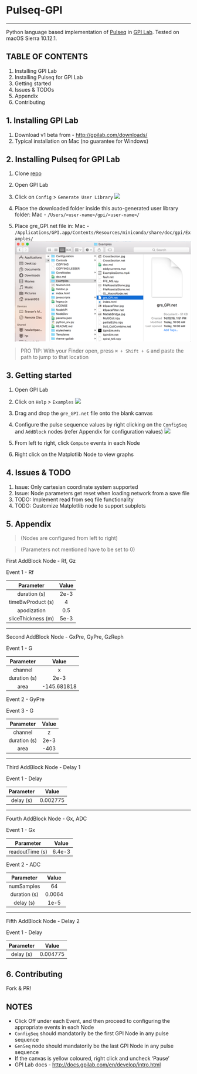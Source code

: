 # Pulseq-GPI
---
Python language based implementation of [Pulseq](http://pulseq.github.io) in [GPI Lab](http://gpilab.com). Tested on macOS Sierra 10.12.1.

## TABLE OF CONTENTS
1. Installing GPI Lab
2. Installing Pulseq for GPI Lab
3. Getting started
4. Issues & TODOs
5. Appendix
6. Contributing

## 1. Installing GPI Lab
1. Download v1 beta from - http://gpilab.com/downloads/
2. Typical installation on Mac (no guarantee for Windows)

## 2. Installing Pulseq for GPI Lab
1. Clone [repo](https://github.com/sravan953/pulseq-gpi)
2. Open GPI Lab
3. Click on `Config` > `Generate User Library`
![](https://github.com/sravan953/pulseq-gpi/blob/master/screenshots/gen_user_lib.png)

4. Place the downloaded folder inside this auto-generated user library folder:
  Mac - `/Users/<user-name>/gpi/<user-name>/`
5. Place gre_GPI.net file in:
  Mac - `/Applications/GPI.app/Contents/Resources/miniconda/share/doc/gpi/Examples/`
![](https://github.com/sravan953/pulseq-gpi/blob/master/screenshots/gpi_network_in_examples.png)

> PRO TIP: With your Finder open, press `⌘ + Shift + G` and paste the path to jump to that location

## 3. Getting started
1. Open GPI Lab
2. Click on `Help` > `Examples`
![](https://github.com/sravan953/pulseq-gpi/blob/master/screenshots/gpi_help_examples.png)

3. Drag and drop the `gre_GPI.net` file onto the blank canvas
4. Configure the pulse sequence values by right clicking on the `ConfigSeq` and `AddBlock` nodes (refer Appendix for configuration values)
![](https://github.com/sravan953/pulseq-gpi/blob/master/screenshots/config_params.png)

5. From left to right, click `Compute` events in each Node
6. Right click on the Matplotlib Node to view graphs

## 4. Issues & TODO
1. Issue: Only cartesian coordinate system supported
2. Issue: Node parameters get reset when loading network from a save file
3. TODO: Implement read from seq file functionality
4. TODO: Customize Matplotlib node to support subplots

## 5. Appendix
> (Nodes are configured from left to right)

> (Parameters not mentioned have to be set to 0)

First AddBlock Node - Rf, Gz

Event 1 - Rf

Parameter | Value
:---:|:---:
duration (s) | 2e-3
timeBwProduct (s) | 4
apodization | 0.5
sliceThickness (m) | 5e-3

---

Second AddBlock Node - GxPre, GyPre, GzReph

Event 1 - G

Parameter | Value
:---:|:---:
channel | x
duration (s) | 2e-3
area | -145.681818

Event 2 - GyPre

Event 3 - G

Parameter | Value
:---:|:---:
channel | z
duration (s) | 2e-3
area | -403

---

Third AddBlock Node - Delay 1

Event 1 - Delay

Parameter | Value
:---:|:---:
delay (s) | 0.002775

---

Fourth AddBlock Node - Gx, ADC

Event 1 - Gx

Parameter | Value
:---:|:---:
readoutTime (s) | 6.4e-3

Event 2 - ADC

Parameter | Value
:---:|:---:
numSamples | 64
duration (s) | 0.0064
delay (s) | 1e-5

---

Fifth AddBlock Node - Delay 2

Event 1 - Delay

Parameter | Value
:---:|:---:
delay (s) | 0.004775

## 6. Contributing
Fork & PR!

## NOTES
- Click Off under each Event, and then proceed to configuring the appropriate events in each Node
- `ConfigSeq` should mandatorily be the first GPI Node in any pulse sequence
- `GenSeq` node should mandatorily be the last GPI Node in any pulse sequence
- If the canvas is yellow coloured, right click and uncheck ‘Pause’
- GPI Lab docs - http://docs.gpilab.com/en/develop/intro.html
